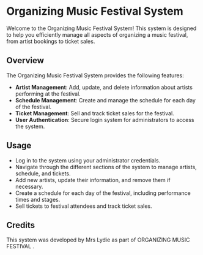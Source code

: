 

# Organizing Music Festival System

Welcome to the Organizing Music Festival System! This system is designed to help you efficiently manage all aspects of organizing a music festival, from artist bookings to ticket sales.

## Overview

The Organizing Music Festival System provides the following features:

- **Artist Management**: Add, update, and delete information about artists performing at the festival.
- **Schedule Management**: Create and manage the schedule for each day of the festival.
- **Ticket Management**: Sell and track ticket sales for the festival.
- **User Authentication**: Secure login system for administrators to access the system.


## Usage


- Log in to the system using your administrator credentials.
- Navigate through the different sections of the system to manage artists, schedule, and tickets.
- Add new artists, update their information, and remove them if necessary.
- Create a schedule for each day of the festival, including performance times and stages.
- Sell tickets to festival attendees and track ticket sales.



## Credits

This system was developed by Mrs Lydie as part of ORGANIZING MUSIC FESTIVAL .



